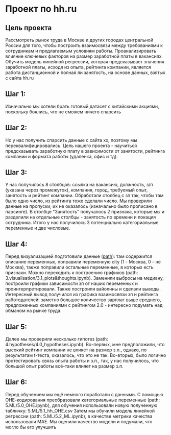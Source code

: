# Проект по hh.ru

## Цель проекта
Рассмотреть рынок труда в Москве и других городах центральной России для того, чтобы построить взаимосвязи между требованиями к сотрудникам и предлагаемым условиям работы. Проанализировать влияние ключевых факторов на размер заработной платы в вакансиях. Обучить модель линейной регрессии, которая предсказывает значения заработной платы, исходя из опыта, рейтинга компании, является работа дистанционной и полная ли занятость, на основе данных, взятых с сайта hh.ru

## Шаг 1:
Изначально мы хотели брать готовый датасет с китайскими акциями, поскольку боялись, что не сможем ничего спарсить

## Шаг 2:
Но у нас получить спарсить данные с сайта хх, поэтому мы переквалифицировались. Цель нашего проекта - научиться предсказывать заработную плату в зависимости от занятости, рейтинга компании и формата работы (удаленка, офис и тд). 

## Шаг 3:
У нас получилось 8 столбцов: ссылка на вакансию, должность, з/п (указана через промежуток), компания, город, требуемый опыт, занятость и рейтинг компании. Обработали столбец с зп так, чтобы там было одно число, из рейтинга тоже сделали число. Мы проверили данные на пропуски, их не оказалось (изначально было прописано в парсинге). В столбце "Занятость" получалось 2 признака, которые мы и разделили на отдельные столбцы - занятость по времени и локация сотрудника. Итого у нас получилось 3 потенциально категориальные переменные и две числовые. 

## Шаг 4:
Перед визуализацией подготовили данные ([path](https://github.com/knastas1a/project/3.visualisation/3.0_prep_for_visualisation.ipynb)): там содержится описание переменных, поправили переменную city (1 - Москва, 0 - не Москва), также поправили остальные переменные, в которых есть признаки. Можно переходить к построению графиков (path: 3.visualisation/3.1_plots&thoughts.ipynb). Заменили выбросы на медиану, построили графики зависимости зп от наших переменных и проинтерпретировали. Также построили вайолины и сделали выводы. Интересный вывод получился из графика взаимосвязи зп и рейтинга работодателей: заметно большое количество зарплат выше среднего, предложенных компаниями с рейтингом 2.0 - интересно подумать над обманом на рынке труда.

## Шаг 5:
Далее мы проверили несколько гипотез (path: 4.hypotheses/4.0_hypotheses.ipynb). Во-первых, мне предположили, что высокий рейтинг компании не влияет на размер з.п., однако, по результатам t-теста, оказалось, что это не так. Во-вторых, было логично протестировать связь опыта работы и з.п., так, у нас получилось, что большой опыт работы всё-таки влияет на размер з.п.

## Шаг 6:
Перед обучением мы ещё немного поработали с  данными. С помощью ОНЕ-кодирования преобразовали категориальные переменные (path: 5.ML/5.0_OHE.ipynb), для обучения использовали новую полученную табличку: 5.ML/5.1_hh_OHE.csv
Затем мы обучили модель линейной регрессии (path: 5.ML/5.2_ML.ipynb), в качестве метрики качества использовали МАЕ. Мы оценили качество модели и подумали, что могло бы его улучшить

